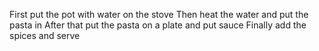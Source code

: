 First put the pot with water on the stove 
Then heat the water and put the pasta in 
After that put the pasta on a plate and put sauce 
Finally add the spices and serve